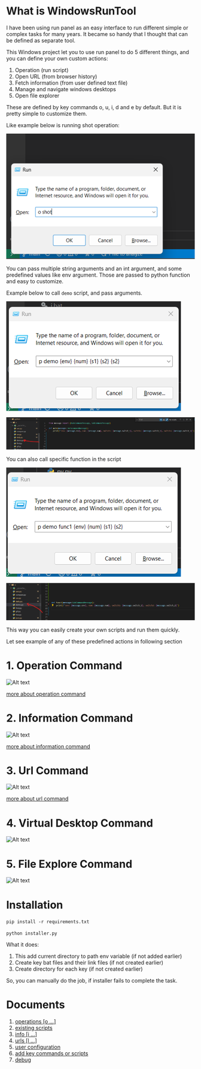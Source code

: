 # What is WindowsRunTool
I have been using run panel as an easy interface to run different simple or complex tasks for many years.
It became so handy that I thought that can be defined as separate tool.

This Windows project let you to use run panel to do 5 different things, and you can define your own custom actions:
1. Operation (run script)
2. Open URL (from browser history)
3. Fetch information (from user defined text file)
4. Manage and navigate windows desktops
5. Open file explorer

These are defined by key commands o, u, i, d and e by default. But it is pretty simple to customize them.

Like example below is running shot operation:

![Alt text](images/run_panel.png)

You can pass multiple string arguments and an int argument, and some predefined values like env argument. Those are passed to python function and easy to customize.

Example below to call `demo` script, and pass arguments.

![Alt text](images/demo_main.png)

![Alt text](images/demo_main_code.png)

You can also call specific function in the script

![Alt text](images/demo_func1.png)

![Alt text](images/demo_func1_code.png)

This way you can easily create your own scripts and run them quickly.

Let see example of any of these predefined actions in following section
# 1. Operation Command

![Alt text](images/operation_1.gif)


[more about operation command](docs/OPERATIONS.md)

# 2. Information Command

![Alt text](images/information_1.gif)

[more about information command](docs/INFORMATION.md)

# 3. Url Command

![Alt text](images/url_1.gif)

[more about url command](docs/URLS.md)

# 4. Virtual Desktop Command

![Alt text](images/desktop_1.gif)

# 5. File Explore Command

![Alt text](images/explorer_1.gif)


# Installation
`pip install -r requirements.txt` 

`python installer.py`


What it does:
1. This add current directory to path env variable (if not added earlier)
2. Create key bat files and their link files (if not created earlier)
3. Create directory for each key (if not created earlier)

So, you can manually do the job, if installer fails to complete the task.





# Documents
1. [operations [o ...]](docs/OPERATIONS.md)
2. [existing scripts](docs/EXISTING_SCRIPTS.md)
3. [info [i ...]](docs/INFORMATION.md)
4. [urls [l ...]](docs/URLS.md)
5. [user configuration](docs/USER_CONFIGURATION.md)
6. [add key commands or scripts](docs/HOW_TO_ADD)
2. [debug](docs/DEBUG.md) 

